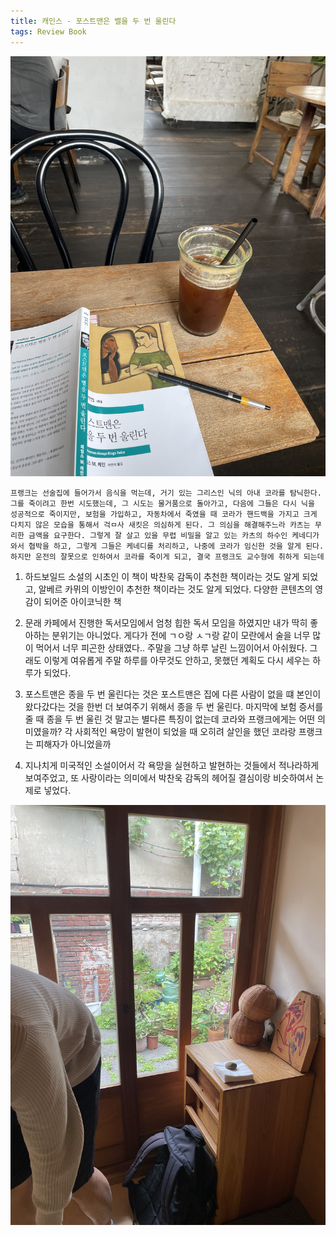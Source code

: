 ```yaml
---
title: 캐인스 - 포스트맨은 벨을 두 번 울린다
tags: Review Book
---
```


![iamge](/assets/images/카페포스트맨은종을두번울린다.jpeg)

    프랭크는 선술집에 들어가서 음식을 먹는데, 거기 있는 그리스인 닉의 아내 코라를 탐닉한다. 그를 죽이려고 한번 시도했는데, 그 시도는 물거품으로 돌아가고, 다음에 그들은 다시 닉을 성공적으로 죽이지만, 보험을 가입하고, 자동차에서 죽였을 때 코라가 핸드백을 가지고 크게 다치지 않은 모습을 통해서 걱ㅁ사 새킷은 의심하게 된다. 그 의심을 해결해주느라 카츠는 무리한 금액을 요구한다. 그렇게 잘 살고 있을 무렵 비밀을 알고 있는 카츠의 하수인 케네디가 와서 협박을 하고, 그렇게 그들은 케네디를 처리하고, 나중에 코라가 임신한 것을 알게 된다. 하지만 운전의 잘못으로 인하여서 코라를 죽이게 되고, 결국 프랭크도 교수형에 취하게 되는데

1. 하드보일드 소설의 시초인 이 책이 박찬욱 감독이 추천한 책이라는 것도 알게 되었고, 알베르 카뮈의 이방인이 추천한 책이라는 것도 알게 되었다. 다양한 콘텐츠의 영감이 되어준 아이코닉한 책

2. 문래 카페에서 진행한 독서모임에서 엄청 힙한 독서 모임을 하였지만 내가 딱히 좋아하는 분위기는 아니었다. 게다가 전에 ㄱㅇ랑 ㅅㄱ랑 같이 모란에서 술을 너무 많이 먹어서 너무 피곤한 상태였다.. 주말을 그냥 하루 날린 느낌이어서 아쉬웠다. 그래도 이렇게 여유롭게 주말 하루를 아무것도 안하고, 못했던 계획도 다시 세우는 하루가 되었다.

3. 포스트맨은 종을 두 번 울린다는 것은 포스트맨은 집에 다른 사람이 없을 떄 본인이 왔다갔다는 것을 한번 더 보여주기 위해서 종을 두 번 울린다. 마지막에 보험 증서를 줄 때 종을 두 번 울린 것 말고는 별다른 특징이 없는데 코라와 프랭크에게는 어떤 의미였을까? 각 사회적인 욕망이 발현이 되었을 때 오히려 살인을 했던 코라랑 프랭크는 피해자가 아니었을까 

4. 지나치게 미국적인 소설이어서 각 욕망을 실현하고 발현하는 것들에서 적나라하게 보여주었고, 또 사랑이라는 의미에서 박찬욱 감독의 헤어질 결심이랑 비슷하여서 논제로 넣었다.

![image](/assets/images/문래밥집.jpeg)